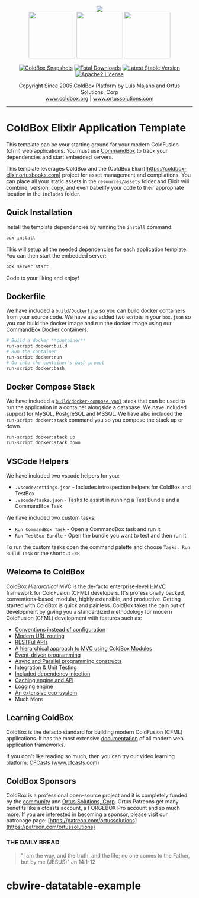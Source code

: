 <p align="center">
	<img src="https://www.ortussolutions.com/__media/coldbox-185-logo.png">
	<br>
	<img src="https://www.ortussolutions.com/__media/wirebox-185.png" height="125">
	<img src="https://www.ortussolutions.com/__media/cachebox-185.png" height="125" >
	<img src="https://www.ortussolutions.com/__media/logbox-185.png"  height="125">
</p>

<p align="center">
	<a href="https://github.com/ColdBox/coldbox-platform/actions/workflows/snapshot.yml"><img src="https://github.com/ColdBox/coldbox-platform/actions/workflows/snapshot.yml/badge.svg" alt="ColdBox Snapshots" /></a>
	<a href="https://forgebox.io/view/coldbox"><img src="https://forgebox.io/api/v1/entry/coldbox/badges/downloads" alt="Total Downloads" /></a>
	<a href="https://forgebox.io/view/coldbox"><img src="https://forgebox.io/api/v1/entry/coldbox/badges/version" alt="Latest Stable Version" /></a>
	<a href="https://forgebox.io/view/coldbox"><img src="https://img.shields.io/badge/License-Apache2-brightgreen" alt="Apache2 License" /></a>
</p>

<p align="center">
	Copyright Since 2005 ColdBox Platform by Luis Majano and Ortus Solutions, Corp
	<br>
	<a href="https://www.coldbox.org">www.coldbox.org</a> |
	<a href="https://www.ortussolutions.com">www.ortussolutions.com</a>
</p>

----

# ColdBox Elixir Application Template

This template can be your starting ground for your modern ColdFusion (cfml) web applications.  You must use [CommandBox](http://www.ortussolutions.com/products/commandbox) to track your dependencies and start embedded servers.

This template leverages ColdBox and the (ColdBox Elixir)[https://coldbox-elixir.ortusbooks.com] project for asset management and compilations.  You can place all your static assets in the `resources/assets` folder and Elixir will combine, version, copy, and even babelify your code to their appropriate location in the `includes` folder.

## Quick Installation

Install the template dependencies by running the `install` command:

```bash
box install
```

This will setup all the needed dependencies for each application template.  You can then start the embedded server:

```bash
box server start
```

Code to your liking and enjoy!

## Dockerfile

We have included a [`build/Dockerfile`](build/Dockerfile) so you can build docker containers from your source code.  We have also added two scripts in your `box.json` so you can build the docker image and run the docker image using our [CommandBox Docker](https://hub.docker.com/r/ortussolutions/commandbox) containers.

```bash
# Build a docker **container**
run-script docker:build
# Run the container
run-script docker:run
# Go into the container's bash prompt
run-script docker:bash
```

## Docker Compose Stack

We have included a [`build/docker-compose.yaml`](build/docker-compose.yml) stack that can be used to run the application in a container alongside a database.  We have included support for MySQL, PostgreSQL and MSSQL.  We have also included the `run-script docker:stack` command you so you compose the stack up or down.

```bash
run-script docker:stack up
run-script docker:stack down
```

## VSCode Helpers

We have included two vscode helpers for you:

* `.vscode/settings.json` - Includes introspection helpers for ColdBox and TestBox
* `.vscode/tasks.json` - Tasks to assist in running a Test Bundle and a CommandBox Task

We have included two custom tasks:

* `Run CommandBox Task` - Open a CommandBox task and run it
* `Run TestBox Bundle` - Open the bundle you want to test and then run it

To run the custom tasks open the command palette and choose `Tasks: Run Build Task` or the shortcut `⇧⌘B`

## Welcome to ColdBox

ColdBox *Hierarchical* MVC is the de-facto enterprise-level [HMVC](https://en.wikipedia.org/wiki/Hierarchical_model%E2%80%93view%E2%80%93controller) framework for ColdFusion (CFML) developers. It's professionally backed, conventions-based, modular, highly extensible, and productive. Getting started with ColdBox is quick and painless.  ColdBox takes the pain out of development by giving you a standardized methodology for modern ColdFusion (CFML) development with features such as:

* [Conventions instead of configuration](https://coldbox.ortusbooks.com/getting-started/conventions)
* [Modern URL routing](https://coldbox.ortusbooks.com/the-basics/routing)
* [RESTFul APIs](https://coldbox.ortusbooks.com/the-basics/event-handlers/rendering-data)
* [A hierarchical approach to MVC using ColdBox Modules](https://coldbox.ortusbooks.com/hmvc/modules)
* [Event-driven programming](https://coldbox.ortusbooks.com/digging-deeper/interceptors)
* [Async and Parallel programming constructs](https://coldbox.ortusbooks.com/digging-deeper/promises-async-programming)
* [Integration & Unit Testing](https://coldbox.ortusbooks.com/testing/testing-coldbox-applications)
* [Included dependency injection](https://wirebox.ortusbooks.com)
* [Caching engine and API](https://cachebox.ortusbooks.com)
* [Logging engine](https://logbox.ortusbooks.com)
* [An extensive eco-system](https://forgebox.io)
* Much More

## Learning ColdBox

ColdBox is the defacto standard for building modern ColdFusion (CFML) applications.  It has the most extensive [documentation](https://coldbox.ortusbooks.com) of all modern web application frameworks.


If you don't like reading so much, then you can try our video learning platform: [CFCasts (www.cfcasts.com)](https://www.cfcasts.com)

## ColdBox Sponsors

ColdBox is a professional open-source project and it is completely funded by the [community](https://patreon.com/ortussolutions) and [Ortus Solutions, Corp](https://www.ortussolutions.com).  Ortus Patreons get many benefits like a cfcasts account, a FORGEBOX Pro account and so much more.  If you are interested in becoming a sponsor, please visit our patronage page: [https://patreon.com/ortussolutions](https://patreon.com/ortussolutions)

### THE DAILY BREAD

 > "I am the way, and the truth, and the life; no one comes to the Father, but by me (JESUS)" Jn 14:1-12
# cbwire-datatable-example
